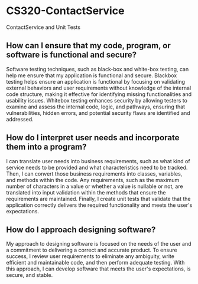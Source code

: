 # CS320-ContactService
ContactService and Unit Tests

## How can I ensure that my code, program, or software is functional and secure?
Software testing techniques, such as black-box and white-box testing, can help me ensure that my application is functional and secure. Blackbox testing helps ensure an application is functional by focusing on validating external behaviors and user requirements without knowledge of the internal code structure, making it effective for identifying missing functionalities and usability issues. Whitebox testing enhances security by allowing testers to examine and assess the internal code, logic, and pathways, ensuring that vulnerabilities, hidden errors, and potential security flaws are identified and addressed.

## How do I interpret user needs and incorporate them into a program?
I can translate user needs into business requirements, such as what kind of service needs to be provided and what characteristics need to be tracked. Then, I can convert those business requirements into classes, variables, and methods within the code. Any requirements, such as the maximum number of characters in a value or whether a value is nullable or not, are translated into input validation within the methods that ensure the requirements are maintained. Finally, I create unit tests that validate that the application correctly delivers the required functionality and meets the user's expectations.

## How do I approach designing software?
My approach to designing software is focused on the needs of the user and a commitment to delivering a correct and accurate product. To ensure success, I review user requirements to eliminate any ambiguity, write efficient and maintainable code, and then perform adequate testing. With this approach, I can develop software that meets the user's expectations, is secure, and stable.
